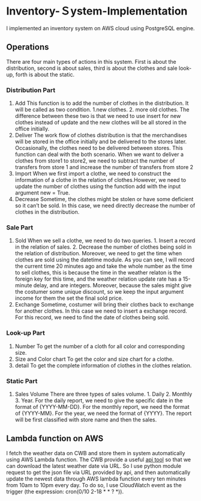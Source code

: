 # Inventory-Ｓystem-Implementation
I implemented an inventory system on AWS cloud using PostgreSQL engine.
## Operations
There are four main types of actions in this system. First is about the distribution, second is about sales, third is about the clothes and sale look-up, forth is about the static.
### Distribution Part
1. Add
This function is to add the number of clothes in the distribution. It will be called as two condition. 1.new clothes. 2. more old clothes. The difference between these two is that we need to use insert for new clothes instead of update and the new clothes will be all stored in the office initially.
2. Deliver
The work flow of clothes distribution is that the merchandises will be stored in the office initially and be delivered to the stores later. Occasionally, the clothes need to be delivered between stores. This function can deal with the both scenario. When we want to deliver a clothes from store1 to store2, we need to subtract the number of transfers from store 1 and increase the number of transfers from store 2
3. Import
When we first import a clothe, we need to construct the information of a clothe in the relation of clothes.However, we need to update the number of clothes using the function add with the input argument new = True.
4. Decrease
Sometime, the clothes might be stolen or have some deficient so it can’t be sold. In this case, we need directly decrease the number of clothes in the distribution.

### Sale Part
1. Sold
When we sell a clothe, we need to do two queries. 1. Insert a record in the relation of sales. 2. Decrease the number of clothes being sold in the relation of distribution. Moreover, we need to get the time when clothes are sold using the datetime module. As you can see, I will record the current time 20 minutes ago and take the whole number as the time to sell clothes, this is because the time in the weather relaton is the foreign key for this time, and the weather relation update rate has a 15-minute delay, and are integers. Moreover, because the sales might give the costumer some unique discount, so we keep the input argument income for them the set the final sold price.
2. Exchange
Sometime, costumer will bring their clothes back to exchange for another clothes. In this case we need to insert a exchange record. For this record, we need to find the date of clothes being sold.

### Look-up Part
1. Number
To get the number of a cloth for all color and corresponding size.
2. Size and Color chart
To get the color and size chart for a clothe.
3. detail
To get the complete information of clothes in the clothes relation.

### Static Part
1. Sales Volume
There are three types of sales volume. 1. Daily 2. Monthly 3. Year. For the daily report, we need to give the specific date in the format of {YYYY-MM-DD}. For the monthly report, we need the format of {YYYY-MM}. For the year, we need the format of {YYYY}. The report will be first classified with store name and then the sales.

## Lambda function on AWS
I fetch the weather data on CWB and store them in system automatically using AWS Lambda function. The CWB provide a useful [api tool](https://opendata.cwb.gov.tw/dist/opendata-swagger.html) so that we can download the latest weather date via URL. So I use python module request to get the json file via URL provided by api, and then automatically update the newest data through AWS lambda function every ten minutes from 10am to 10pm every day. To do so, I use CloudWatch event as the trigger (the expression: cron(0/10 2-18 * * ? *)).
